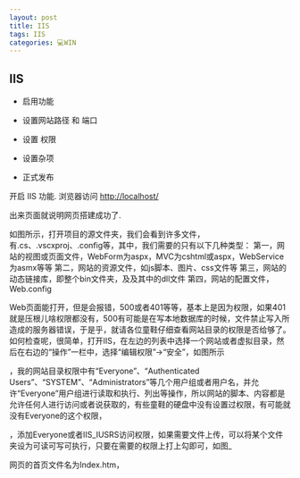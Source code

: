 ```yaml
---
layout: post
title: IIS  
tags: IIS
categories: 💻WIN
---
```


## IIS

- 启用功能
- 设置网站路径 和 端口

- 设置 权限
- 设置杂项 
- 正式发布




开启 IIS 功能.
浏览器访问  [http://localhost/][1]

出来页面就说明网页搭建成功了.




如图所示，打开项目的源文件夹，我们会看到许多文件，有.cs、.vscxproj、.config等，其中，我们需要的只有以下几种类型：
第一，网站的视图或页面文件，WebForm为aspx，MVC为cshtml或aspx，WebService为asmx等等
第二，网站的资源文件，如js脚本、图片、css文件等
第三，网站的动态链接库，即整个bin文件夹，及及其中的dll文件
第四，网站的配置文件，Web.config



Web页面能打开，但是会报错，500或者401等等，基本上是因为权限，如果401就是压根儿啥权限都没有，500有可能是在写本地数据库的时候，文件禁止写入所造成的服务器错误，于是乎，就请各位童鞋仔细查看网站目录的权限是否给够了。
如何检查呢，很简单，打开IIS，在左边的列表中选择一个网站或者虚拟目录，然后在右边的“操作”一栏中，选择“编辑权限”-\>“安全”，如图所示



，我的网站目录权限中有“Everyone”、“Authenticated Users”、“SYSTEM”、“Administrators”等几个用户组或者用户名，并允许“Everyone”用户组进行读取和执行、列出等操作，所以网站的脚本、内容都是允许任何人进行访问或者说获取的，有些童鞋的硬盘中没有设置过权限，有可能就没有Everyone的这个权限，



，添加Everyone或者IIS_IUSRS访问权限，如果需要文件上传，可以将某个文件夹设为可读可写可执行，只要在需要的权限上打上勾即可，如图_




网页的首页文件名为Index.htm，




[1]:	http://localhost/